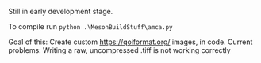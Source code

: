 Still in early development stage.

To compile run ```python .\MesonBuildStuff\amca.py```

Goal of this: Create custom https://qoiformat.org/ images, in code.
Current problems: Writing a raw, uncompressed .tiff is not working correctly
